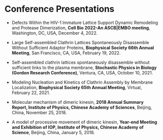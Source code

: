 
# Conference Presentations

- Defects Within the HIV-1 Immature Lattice Support Dynamic Remodeling and Protease Dimerization, **Cell Bio 2022-An ASCB|EMBO meeting**, Washington, DC, USA, December 4, 2022.

- Large Self-assembled Clathrin Lattices Spontaneously Disassemble Without Sufficient Adaptor Proteins, **Biophysical Society 66th Annual Meeting**, San Francisco, CA, USA, February 19, 2022.

- Self-assembled clathrin lattices spontaneously disassemble without sufficient links to the plasma membrane, **Stochastic Physics in Biology (Gordon Research Conference)**, Ventura, CA, USA, October 10, 2021.

- Modeling Nucleation and Kinetics of Clathrin Assembly by Membrane Localization, **Biophysical Society 65th Annual Meeting**, Virtual, February 22, 2021.

- Molecular mechanism of dimeric kinesin, **2018 Annual Summary Report, Institute of Physics, Chinese Academy of Sciences**, Beijing, China, November 25, 2018.

- A model of processive movement of dimeric kinesin, **Year-end Meeting and Exhibition of IOP, Institute of Physics, Chinese Academy of Science**, Beijing, China, January 5, 2018.
